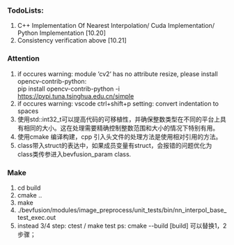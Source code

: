 ### TodoLists:
1)  C++ Implementation Of Nearest Interpolation/ Cuda Implementation/ Python Implementation [10.20]
2)  Consistency verification  above [10.21]

### Attention
1) if occures warning: module ‘cv2‘ has no attribute resize, please install opencv-contrib-python:  
pip install opencv-contrib-python -i https://pypi.tuna.tsinghua.edu.cn/simple
2) if occures warning: 
vscode ctrl+shift+p setting: convert indentation to spaces
3) 使用std::int32_t可以提高代码的可移植性，并确保整数类型在不同的平台上具有相同的大小。这在处理需要精确控制整数范围和大小的情况下特别有用。
4) 使用cmake 编译构建，cpp 引入头文件的处理方法是使用相对引用的方法。
5) class带入struct的表达中，如果成员变量有struct，会报错的问题优化为class类传参进入bevfusion_param class.

### Make 
1) cd build
2) cmake ..
3) make
4) ./bevfusion/modules/image_preprocess/unit_tests/bin/nn_interpol_base_test_exec.out
4) instead 3/4 step: ctest / make test
ps: cmake --build [build] 可以替换1，2步骤；